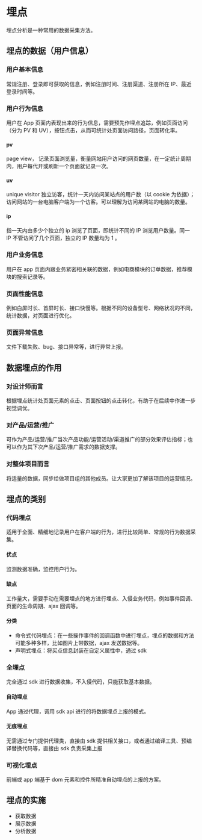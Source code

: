 # 埋点
埋点分析是一种常用的数据采集方法。
## 埋点的数据（用户信息）
### 用户基本信息
常规注册、登录即可获取的信息，例如注册时间、注册渠道、注册所在 IP、最近登录时间等。
### 用户行为信息
用户在 App 页面内表现出来的行为信息，需要预先作埋点追踪，例如页面访问（分为 PV 和 UV），按钮点击，从而可统计处页面访问路径，页面转化率。
#### pv 
page view， 记录页面浏览量，衡量网站用户访问的网页数量，在一定统计周期内，用户每代开或刷新一个页面就记录一次。
#### uv 
unique visitor 独立访客，统计一天内访问某站点的用户数（以 cookie 为依据）；访问网站的一台电脑客户端为一个访客。可以理解为访问某网站的电脑的数量。
#### ip 
指一天内由多少个独立的 ip 浏览了页面，即统计不同的 IP 浏览用户数量。同一 IP 不管访问了几个页面，独立的 IP 数量均为 1 。
### 用户业务信息
用户在 app 页面内跟业务紧密相关联的数据，例如电商模块的订单数据，推荐模块的搜索记录等。
### 页面性能信息
例如白屏时长、首屏时长、接口快慢等。根据不同的设备型号、网络状况的不同，统计数据，对页面进行优化。
### 页面异常信息
文件下载失败、bug、接口异常等，进行异常上报。
## 数据埋点的作用
### 对设计师而言
根据埋点统计处页面元素的点击、页面按钮的点击转化，有助于在后续中作进一步视觉调优。
### 对产品/运营/推广
可作为产品/运营/推广当次产品功能/运营活动/渠道推广的部分效果评估指标；也可以作为其下次产品/运营/推广需求的数据支撑。
### 对整体项目而言
将适量的数据，同步给做项目组的其他成员。让大家更加了解该项目的运营情况。
## 埋点的类别
### 代码埋点
适用于全面、精细地记录用户在客户端的行为，进行比较简单、常规的行为数据采集。
#### 优点
监测数据准确，监控用户行为。
#### 缺点
工作量大，需要手动在需要埋点的地方进行埋点、入侵业务代码，例如事件回调、页面的生命周期、ajax 回调等。
#### 分类
- 命令式代码埋点：在一些操作事件的回调函数中进行埋点，埋点的数据和方法可能多种多样，比如图片上带数据，ajax 发送数据等。
- 声明式埋点：将买点信息封装在自定义属性中，通过 sdk 
### 全埋点
完全通过 sdk 进行数据收集，不入侵代码，只能获取基本数据。
#### 自动埋点
App 通过代理，调用 sdk api 进行的将数据埋点上报的模式。
#### 无痕埋点
无需通过专门提供代理类，直接由 sdk 提供相关接口，或者通过编译工具、预编译替换代码等，直接由 sdk 负责采集上报
### 可视化埋点
前端或 app 端基于 dom 元素和控件所精准自动埋点的上报的方案。
## 埋点的实施
- 获取数据
- 展示数据
- 分析数据